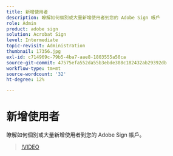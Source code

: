 ```yaml
---
title: 新增使用者
description: 瞭解如何個別或大量新增使用者到您的 Adobe Sign 帳戶
role: Admin
product: adobe sign
solution: Acrobat Sign
level: Intermediate
topic-revisit: Administration
thumbnail: 17356.jpg
exl-id: c714969c-79b5-4ba7-aae8-1803555a50ca
source-git-commit: 47575efa552da55b3ebde308c182432ab29392db
workflow-type: tm+mt
source-wordcount: '32'
ht-degree: 12%

---
```


# 新增使用者

瞭解如何個別或大量新增使用者到您的 Adobe Sign 帳戶。

>[!VIDEO](https://video.tv.adobe.com/v/17356?hidetitle=true)
